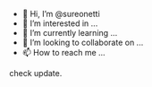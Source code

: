 - 👋 Hi, I’m @sureonetti
- 👀 I’m interested in ...
- 🌱 I’m currently learning ...
- 💞️ I’m looking to collaborate on ...
- 📫 How to reach me ...

<!---
sureonetti/sureonetti is a ✨ special ✨ repository because its `README.md` (this file) appears on your GitHub profile.
You can click the Preview link to take a look at your changes.
--->

check update.
